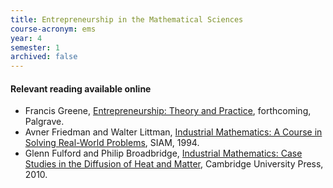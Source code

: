 ```yaml
---
title: Entrepreneurship in the Mathematical Sciences
course-acronym: ems
year: 4
semester: 1
archived: false
---
```


#### Relevant reading available online

- Francis Greene, [Entrepreneurship: Theory and Practice](https://discovered.ed.ac.uk/permalink/f/gfso8q/44UOE_ALMA51259690530002466), forthcoming, Palgrave.
- Avner Friedman and Walter Littman, [Industrial Mathematics: A Course in Solving Real-World Problems](https://discovered.ed.ac.uk/permalink/f/gfso8q/44UOE_ALMA51153274170002466), SIAM, 1994.
- Glenn Fulford and Philip Broadbridge, [Industrial Mathematics: Case Studies in the Diffusion of Heat and Matter](https://discovered.ed.ac.uk/permalink/f/1s15qcp/TN_cdi_cambridge_cbo_10_1017_CBO9780511613210), Cambridge University Press, 2010.